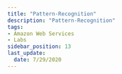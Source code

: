 ```yaml
---
title: "Pattern-Recognition"
description: "Pattern-Recognition"
tags: 
- Amazon Web Services
- Labs
sidebar_position: 13
last_update:
  date: 7/29/2020
---
```

